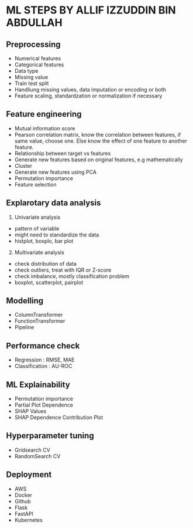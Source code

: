 # ML STEPS BY ALLIF IZZUDDIN BIN ABDULLAH

## Preprocessing

- Numerical features
- Categorical features
- Data type
- Missing value
- Train test split
- Handliung missing values, data imputation or encoding or both
- Feature scaling, standardzation or normalization if necessary


## Feature engineering

- Mutual information score
- Pearson correlation matrix, know the correlation between features, if same value, choose one. Else know the effect of one feature to another feature.
- Relationship between target vs features
- Generate new features based on original features, e.g mathematically
- Cluster
- Generate new features using PCA
- Permutation importance
- Feature selection

## Explarotary data analysis

1. Univariate analysis
- pattern of variable
- might need to standardize the data
- histplot, boxplo, bar plot 

2. Multivariate analysis
- check distribution of data
- check outliers, treat with IQR or Z-score
- check imbalance, mostly classification problem
- boxplot, scatterplot, pairplot

## Modelling
- ColumnTransformer
- FunctionTransformer
- Pipeline

## Performance check
- Regression : RMSE, MAE
- Classification : AU-ROC

## ML Explainability
- Permutation importance
- Partial Plot Dependence
- SHAP Values
- SHAP Dependence Contribution Plot


## Hyperparameter tuning
- Gridsearch CV
- RandomSearch CV

## Deployment
- AWS
- Docker
- Github
- Flask
- FastAPI
- Kubernetes